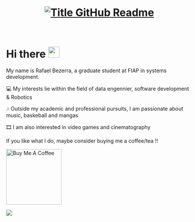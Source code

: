 <h1 style="text-align: center;">
  <a href="https://git.io/typing-svg" target="_blank">
    <img src="https://readme-typing-svg.herokuapp.com?font=Inter&weight=800&size=35&duration=3000&pause=500&multiline=true&width=650&height=140&lines=%24+whoami;Rafael+Souza+Bezerra" alt="Title GitHub Readme" />
  </a>
</h1>

<br>

# Hi there <img src="https://raw.githubusercontent.com/umenzi/umenzi/main/wave.gif" width="30px">

My name is Rafael Bezerra, a graduate student at FIAP in systems development.

💻 My interests lie within the field of data engennier, software development & Robotics

🎶 Outside my academic and professional pursuits, I am passionate about music, baskeball and mangas

🎞️ I am also interested in video games and cinematography

If you like what I do, maybe consider buying me a coffee/tea !!

<a href="https://buymeacoffee.com/rafazls" target="_blank"><img src="https://cdn.buymeacoffee.com/buttons/v2/default-red.png" alt="Buy Me A Coffee" width="150" ></a>



[![](https://github.com/saadeghi/saadeghi/blob/master/dino.gif)](#)

